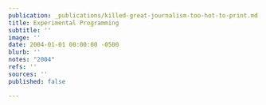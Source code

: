```yaml
---
publication: _publications/killed-great-journalism-too-hot-to-print.md
title: Experimental Programming
subtitle: ''
image: ''
date: 2004-01-01 00:00:00 -0500
blurb: ''
notes: "2004"
refs: ''
sources: ''
published: false

---
```

